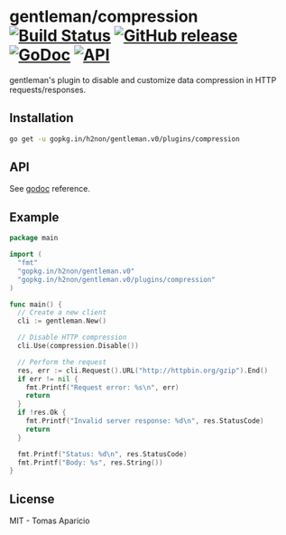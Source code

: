 # gentleman/compression [![Build Status](https://travis-ci.org/h2non/gentleman.png)](https://travis-ci.org/h2non/gentleman) [![GitHub release](https://img.shields.io/github/tag/h2non/gentleman.svg)](https://github.com/h2non/gentleman/releases) [![GoDoc](https://godoc.org/github.com/h2non/gentleman/plugins/compression?status.svg)](https://godoc.org/github.com/h2non/gentleman/plugins/compression) [![API](https://img.shields.io/badge/api-beta-green.svg?style=flat)](https://godoc.org/github.com/h2non/gentleman/plugins/compression)

gentleman's plugin to disable and customize data compression in HTTP requests/responses.

## Installation

```bash
go get -u gopkg.in/h2non/gentleman.v0/plugins/compression
```

## API

See [godoc](https://godoc.org/github.com/h2non/gentleman/plugins/compression) reference.

## Example

```go
package main

import (
  "fmt"
  "gopkg.in/h2non/gentleman.v0"
  "gopkg.in/h2non/gentleman.v0/plugins/compression"
)

func main() {
  // Create a new client
  cli := gentleman.New()

  // Disable HTTP compression
  cli.Use(compression.Disable())

  // Perform the request
  res, err := cli.Request().URL("http://httpbin.org/gzip").End()
  if err != nil {
    fmt.Printf("Request error: %s\n", err)
    return
  }
  if !res.Ok {
    fmt.Printf("Invalid server response: %d\n", res.StatusCode)
    return
  }

  fmt.Printf("Status: %d\n", res.StatusCode)
  fmt.Printf("Body: %s", res.String())
}
```

## License

MIT - Tomas Aparicio
